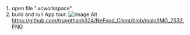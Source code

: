 1. open file ".xcworkspace"
2. build and run
App tour:
![Image Alt]((https://github.com/trungthanh324/NeFood_Client#:~:text=1%20hour%20ago-,IMG_2532.PNG,-Add%20files%20via))
https://github.com/trungthanh324/NeFood_Client/blob/main/IMG_2532.PNG
